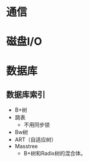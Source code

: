 # 通信
# 磁盘I/O
# 数据库
  ## 数据库索引
  - B+树
  - 跳表
    - 不用同步锁
  - Bw树
  - ART（自适应树）
  - Masstree
    - B+树和Radix树的混合体。